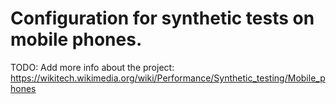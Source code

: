 # Configuration for synthetic tests on mobile phones.
TODO: Add more info about the project:
https://wikitech.wikimedia.org/wiki/Performance/Synthetic_testing/Mobile_phones